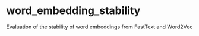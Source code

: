 # word_embedding_stability
Evaluation of the stability of word embeddings from FastText and Word2Vec
